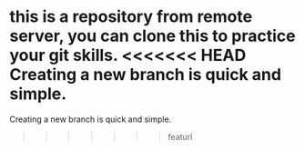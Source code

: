 this is a repository from remote server, you can clone this to practice your git skills.
<<<<<<< HEAD
Creating a new branch is quick and simple.
=======
Creating a new branch is quick and simple.
>>>>>>> featurl
